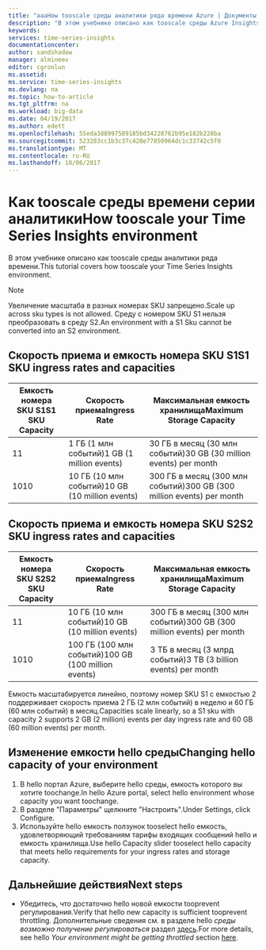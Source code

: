 ```yaml
---
title: "aaaHow tooscale среды аналитики ряда времени Azure | Документы Microsoft"
description: "В этом учебнике описано как tooscale среды Azure Insights ряда времени"
keywords: 
services: time-series-insights
documentationcenter: 
author: sandshadow
manager: almineev
editor: cgronlun
ms.assetid: 
ms.service: time-series-insights
ms.devlang: na
ms.topic: how-to-article
ms.tgt_pltfrm: na
ms.workload: big-data
ms.date: 04/19/2017
ms.author: edett
ms.openlocfilehash: 55eda388997589185bd34228762b95e182b228ba
ms.sourcegitcommit: 523283cc1b3c37c428e77850964dc1c33742c5f0
ms.translationtype: MT
ms.contentlocale: ru-RU
ms.lasthandoff: 10/06/2017
---
```

# <a name="how-tooscale-your-time-series-insights-environment"></a><span data-ttu-id="fb84b-103">Как tooscale среды времени серии аналитики</span><span class="sxs-lookup"><span data-stu-id="fb84b-103">How tooscale your Time Series Insights environment</span></span>

<span data-ttu-id="fb84b-104">В этом учебнике описано как tooscale среды аналитики ряда времени.</span><span class="sxs-lookup"><span data-stu-id="fb84b-104">This tutorial covers how tooscale your Time Series Insights environment.</span></span>

> [!NOTE]
> <span data-ttu-id="fb84b-105">Увеличение масштаба в разных номерах SKU запрещено.</span><span class="sxs-lookup"><span data-stu-id="fb84b-105">Scale up across sku types is not allowed.</span></span> <span data-ttu-id="fb84b-106">Среду с номером SKU S1 нельзя преобразовать в среду S2.</span><span class="sxs-lookup"><span data-stu-id="fb84b-106">An environment with a S1 Sku cannot be converted into an S2 environment.</span></span>

## <a name="s1-sku-ingress-rates-and-capacities"></a><span data-ttu-id="fb84b-107">Скорость приема и емкость номера SKU S1</span><span class="sxs-lookup"><span data-stu-id="fb84b-107">S1 SKU ingress rates and capacities</span></span>

| <span data-ttu-id="fb84b-108">Емкость номера SKU S1</span><span class="sxs-lookup"><span data-stu-id="fb84b-108">S1 SKU Capacity</span></span> | <span data-ttu-id="fb84b-109">Скорость приема</span><span class="sxs-lookup"><span data-stu-id="fb84b-109">Ingress Rate</span></span> | <span data-ttu-id="fb84b-110">Максимальная емкость хранилища</span><span class="sxs-lookup"><span data-stu-id="fb84b-110">Maximum Storage Capacity</span></span>
| --- | --- | --- |
| <span data-ttu-id="fb84b-111">1</span><span class="sxs-lookup"><span data-stu-id="fb84b-111">1</span></span> | <span data-ttu-id="fb84b-112">1 ГБ (1 млн событий)</span><span class="sxs-lookup"><span data-stu-id="fb84b-112">1 GB (1 million events)</span></span> | <span data-ttu-id="fb84b-113">30 ГБ в месяц (30 млн событий)</span><span class="sxs-lookup"><span data-stu-id="fb84b-113">30 GB (30 million events) per month</span></span> |
| <span data-ttu-id="fb84b-114">10</span><span class="sxs-lookup"><span data-stu-id="fb84b-114">10</span></span> | <span data-ttu-id="fb84b-115">10 ГБ (10 млн событий)</span><span class="sxs-lookup"><span data-stu-id="fb84b-115">10 GB (10 million events)</span></span> | <span data-ttu-id="fb84b-116">300 ГБ в месяц (300 млн событий)</span><span class="sxs-lookup"><span data-stu-id="fb84b-116">300 GB (300 million events) per month</span></span> |

## <a name="s2-sku-ingress-rates-and-capacities"></a><span data-ttu-id="fb84b-117">Скорость приема и емкость номера SKU S2</span><span class="sxs-lookup"><span data-stu-id="fb84b-117">S2 SKU ingress rates and capacities</span></span>

| <span data-ttu-id="fb84b-118">Емкость номера SKU S2</span><span class="sxs-lookup"><span data-stu-id="fb84b-118">S2 SKU Capacity</span></span> | <span data-ttu-id="fb84b-119">Скорость приема</span><span class="sxs-lookup"><span data-stu-id="fb84b-119">Ingress Rate</span></span> | <span data-ttu-id="fb84b-120">Максимальная емкость хранилища</span><span class="sxs-lookup"><span data-stu-id="fb84b-120">Maximum Storage Capacity</span></span>
| --- | --- | --- |
| <span data-ttu-id="fb84b-121">1</span><span class="sxs-lookup"><span data-stu-id="fb84b-121">1</span></span> | <span data-ttu-id="fb84b-122">10 ГБ (10 млн событий)</span><span class="sxs-lookup"><span data-stu-id="fb84b-122">10 GB (10 million events)</span></span> | <span data-ttu-id="fb84b-123">300 ГБ в месяц (300 млн событий)</span><span class="sxs-lookup"><span data-stu-id="fb84b-123">300 GB (300 million events) per month</span></span> |
| <span data-ttu-id="fb84b-124">10</span><span class="sxs-lookup"><span data-stu-id="fb84b-124">10</span></span> | <span data-ttu-id="fb84b-125">100 ГБ (100 млн событий)</span><span class="sxs-lookup"><span data-stu-id="fb84b-125">100 GB (100 million events)</span></span> | <span data-ttu-id="fb84b-126">3 ТБ в месяц (3 млрд событий)</span><span class="sxs-lookup"><span data-stu-id="fb84b-126">3 TB (3 billion events) per month</span></span> |

<span data-ttu-id="fb84b-127">Емкость масштабируется линейно, поэтому номер SKU S1 с емкостью 2 поддерживает скорость приема 2 ГБ (2 млн событий) в неделю и 60 ГБ (60 млн событий) в месяц.</span><span class="sxs-lookup"><span data-stu-id="fb84b-127">Capacities scale linearly, so a S1 sku with capacity 2 supports 2 GB (2 million) events per day ingress rate and 60 GB (60 million events) per month.</span></span>

## <a name="changing-hello-capacity-of-your-environment"></a><span data-ttu-id="fb84b-128">Изменение емкости hello среды</span><span class="sxs-lookup"><span data-stu-id="fb84b-128">Changing hello capacity of your environment</span></span>

1. <span data-ttu-id="fb84b-129">В hello портал Azure, выберите hello среды, емкость которого вы хотите toochange.</span><span class="sxs-lookup"><span data-stu-id="fb84b-129">In hello Azure portal, select hello environment whose capacity you want toochange.</span></span>
1. <span data-ttu-id="fb84b-130">В разделе "Параметры" щелкните "Настроить".</span><span class="sxs-lookup"><span data-stu-id="fb84b-130">Under Settings, click Configure.</span></span>
1. <span data-ttu-id="fb84b-131">Используйте hello емкость ползунок tooselect hello емкость, удовлетворяющий требованиям тарифы входящих сообщений hello и емкость хранилища.</span><span class="sxs-lookup"><span data-stu-id="fb84b-131">Use hello Capacity slider tooselect hello capacity that meets hello requirements for your ingress rates and storage capacity.</span></span>

## <a name="next-steps"></a><span data-ttu-id="fb84b-132">Дальнейшие действия</span><span class="sxs-lookup"><span data-stu-id="fb84b-132">Next steps</span></span>

* <span data-ttu-id="fb84b-133">Убедитесь, что достаточно hello новой емкости tooprevent регулирования.</span><span class="sxs-lookup"><span data-stu-id="fb84b-133">Verify that hello new capacity is sufficient tooprevent throttling.</span></span> <span data-ttu-id="fb84b-134">Дополнительные сведения см. в разделе hello *среды возможно получение регулироваться* раздел [здесь](time-series-insights-diagnose-and-solve-problems.md).</span><span class="sxs-lookup"><span data-stu-id="fb84b-134">For more details, see hello *Your environment might be getting throttled* section [here](time-series-insights-diagnose-and-solve-problems.md).</span></span>
